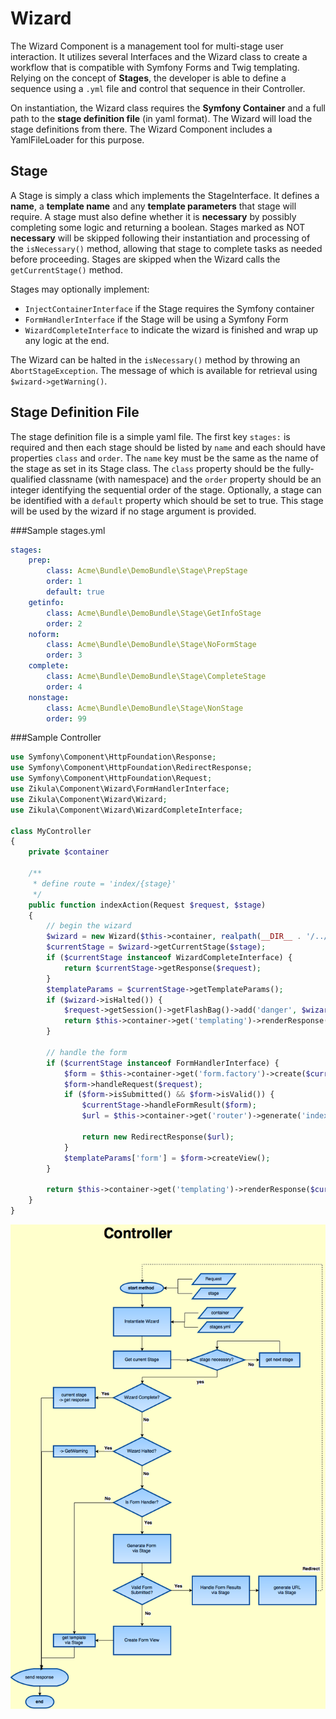 Wizard
======

The Wizard Component is a management tool for multi-stage user interaction. It utilizes several Interfaces and the
Wizard class to create a workflow that is compatible with Symfony Forms and Twig templating. Relying on the concept of
**Stages**, the developer is able to define a sequence using a `.yml` file and control that sequence in their Controller.

On instantiation, the Wizard class requires the **Symfony Container** and a full path to the **stage definition file**
(in yaml format). The Wizard will load the stage definitions from there. The Wizard Component includes a YamlFileLoader
for this purpose.


Stage
-----

A Stage is simply a class which implements the StageInterface. It defines a **name**, a **template name** and any
**template parameters** that stage will require. A stage must also define whether it is **necessary** by possibly
completing some logic and returning a boolean. Stages marked as NOT **necessary** will be skipped following their
instantiation and processing of the `isNecessary()` method, allowing that stage to complete tasks as needed before
proceeding. Stages are skipped when the Wizard calls the `getCurrentStage()` method.

Stages may optionally implement:
 - `InjectContainerInterface` if the Stage requires the Symfony container
 - `FormHandlerInterface` if the Stage will be using a Symfony Form
 - `WizardCompleteInterface` to indicate the wizard is finished and wrap up any logic at the end.

The Wizard can be halted in the `isNecessary()` method by throwing an `AbortStageException`. The message of which is
available for retrieval using `$wizard->getWarning()`.


Stage Definition File
---------------------

The stage definition file is a simple yaml file. The first key `stages:` is required and then each stage should be
listed by `name` and each should have properties `class` and `order`. The `name` key must be the same as the name of the
stage as set in its Stage class. The `class` property should be the fully-qualified classname (with namespace) and the
`order` property should be an integer identifying the sequential order of the stage. Optionally, a stage can be
identified with a `default` property which should be set to true. This stage will be used by the wizard if no stage
argument is provided.


###Sample stages.yml

```yaml
stages:
    prep:
        class: Acme\Bundle\DemoBundle\Stage\PrepStage
        order: 1
        default: true
    getinfo:
        class: Acme\Bundle\DemoBundle\Stage\GetInfoStage
        order: 2
    noform:
        class: Acme\Bundle\DemoBundle\Stage\NoFormStage
        order: 3
    complete:
        class: Acme\Bundle\DemoBundle\Stage\CompleteStage
        order: 4
    nonstage:
        class: Acme\Bundle\DemoBundle\Stage\NonStage
        order: 99
```


###Sample Controller

```php
use Symfony\Component\HttpFoundation\Response;
use Symfony\Component\HttpFoundation\RedirectResponse;
use Symfony\Component\HttpFoundation\Request;
use Zikula\Component\Wizard\FormHandlerInterface;
use Zikula\Component\Wizard\Wizard;
use Zikula\Component\Wizard\WizardCompleteInterface;

class MyController
{
    private $container

    /**
     * define route = 'index/{stage}'
     */
    public function indexAction(Request $request, $stage)
    {
        // begin the wizard
        $wizard = new Wizard($this->container, realpath(__DIR__ . '/../Resources/config/stages.yml'));
        $currentStage = $wizard->getCurrentStage($stage);
        if ($currentStage instanceof WizardCompleteInterface) {
            return $currentStage->getResponse($request);
        }
        $templateParams = $currentStage->getTemplateParams();
        if ($wizard->isHalted()) {
            $request->getSession()->getFlashBag()->add('danger', $wizard->getWarning());
            return $this->container->get('templating')->renderResponse('MyBundle::error.html.twig', $templateParams);
        }

        // handle the form
        if ($currentStage instanceof FormHandlerInterface) {
            $form = $this->container->get('form.factory')->create($currentStage->getFormType());
            $form->handleRequest($request);
            if ($form->isSubmitted() && $form->isValid()) {
                $currentStage->handleFormResult($form);
                $url = $this->container->get('router')->generate('index', ['stage' => $wizard->getNextStage()->getName()], true);

                return new RedirectResponse($url);
            }
            $templateParams['form'] = $form->createView();
        }

        return $this->container->get('templating')->renderResponse($currentStage->getTemplateName(), $templateParams);
    }
}
```

![Flowchart](wizard.png)
